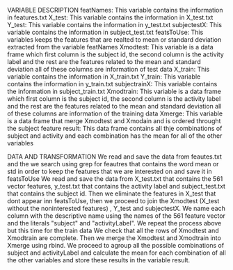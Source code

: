 VARIABLE DESCRIPTION
featNames: This variable contains the information in features.txt
X_test: This variable contains the information in X_test.txt
Y_test: This variable contains the information in y_test.txt
subjectestX: This variable contains the information in subject_test.txt
featsToUse: This variables keeps the features that are realted to mean or standard deviation extracted from the variable featNames
Xmodtest: This variable is a data frame which first column is the subject id, the second column is the activity label and the rest are the features related to the mean and standard deviation all of these columns are information of test data
X_train: This variable contains the information in X_train.txt
Y_train: This variable contains the information in y_train.txt
subjectrainX: This variable contains the information in subject_train.txt
Xmodtrain: This variable is a data frame which first column is the subject id, the second column is the activity label and the rest are the features related to the mean and standard deviation all of these columns are information of the training data
Xmerge: This variable is a data frame that merge Xmodtest and Xmodain and is ordered throught the subject feature
result: This data frame contains all thje combinations of subject and activity and each combination has the mean for all of the other variables

DATA AND TRANSFORMATION
We read and save the data from feautes.txt and the we search using grep for feautres that contains the word mean or std in order to keep the features that we are interested on and save it in featsToUse
We read and save the data from X_test.txt that contains the 561 vector features, y_test.txt that contains the activity label and subject_test.txt that contains the subject id. Then we eliminate the features in X_test that dont appear inn featsToUse, then we proceed to join the Xmodtest (X_test without the noninterested features) , Y_test and subjectestX. We name each column with the descriptive name using the names of the 561 feature vector and the literals "subject" and "activityLabel".
We repeat the process above but this time for the train data
We check that all the rows of Xmodtest and Xmodtrain are complete. Then we merge the Xmodtest and Xmodtrain into Xmerge using rbind.
We proceed to agroup all the possible combinations of subject and activityLabel and calculate the mean for each combination of all the other variables and store these results in the variable result.